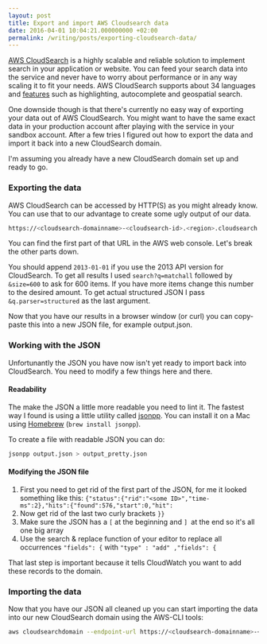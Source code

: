 ```yaml
---
layout: post
title: Export and import AWS Cloudsearch data
date: 2016-04-01 10:04:21.000000000 +02:00
permalink: /writing/posts/exporting-cloudsearch-data/
---
```


[AWS CloudSearch](https://aws.amazon.com/cloudsearch/) is a highly scalable and reliable solution to implement search in your application or website. You can feed your search data into the service and never have to worry about performance or in any way scaling it to fit your needs. AWS CloudSearch supports about 34 languages and [features](https://aws.amazon.com/cloudsearch/details/) such as highlighting, autocomplete and geospatial search.<!-- more -->

One downside though is that there's currently no easy way of exporting your data out of AWS CloudSearch. You might want to have the same exact data in your production account after playing with the service in your sandbox account. After a few tries I figured out how to export the data and import it back into a new CloudSearch domain.

I'm assuming you already have a new CloudSearch domain set up and ready to go.

### Exporting the data

AWS CloudSearch can be accessed by HTTP(S) as you might already know. You can use that to our advantage to create some ugly output of our data.

```bash
https://<cloudsearch-domainname>-<cloudsearch-id>.<region>.cloudsearch.amazonaws.com/2013-01-01/search?q=matchall&size=600&q.parser=structured
```

You can find the first part of that URL in the AWS web console. Let's break the other parts down.

You should append ```2013-01-01``` if you use the 2013 API version for CloudSearch. To get all results I used ```search?q=matchall``` followed by ```&size=600``` to ask for 600 items. If you have more items change this number to the desired amount. To get actual structured JSON I pass ```&q.parser=structured``` as the last argument.

Now that you have our results in a browser window (or curl) you can copy-paste this into a new JSON file, for example output.json.

### Working with the JSON

Unfortunantly the JSON you have now isn't yet ready to import back into CloudSearch. You need to modify a few things here and there.

#### Readability

The make the JSON a little more readable you need to lint it. The fastest way I found is using a little utility called [jsonpp](https://github.com/jmhodges/jsonpp). You can install it on a Mac using [Homebrew](http://brew.sh/) (```brew install jsonpp```).

To create a file with readable JSON you can do:

```bash
jsonpp output.json > output_pretty.json
```

#### Modifying the JSON file

1. First you need to get rid of the first part of the JSON, for me it looked something like this: ```{"status":{"rid":"<some ID>","time-ms":2},"hits":{"found":576,"start":0,"hit":```
2. Now get rid of the last two curly brackets ``}}``
3. Make sure the JSON has a ```[``` at the beginning and ```] ```at the end so it's all one big array
4. Use the search & replace function of your editor to replace all occurrences ```"fields": {``` with ```"type" : "add" ,"fields": {```

That last step is important because it tells CloudWatch you want to add these records to the domain.

### Importing the data

Now that you have our JSON all cleaned up you can start importing the data into our new CloudSearch domain using the AWS-CLI tools:

```bash
aws cloudsearchdomain --endpoint-url https://<cloudsearch-domainname>-<cloudsearch-id>.<region>.cloudsearch.amazonaws.com upload-documents --content-type application/json --documents ./output_pretty.json
```
